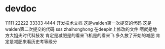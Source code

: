 # devdoc
11111
22222
33333
4444
开发技术文档
这是walden第一次提交的代码
这是walden第二次提交的代码
sss
zhaihonghong 在deepin上修改的文件
啊就是地方大姐夫时代科技发
肯定是减肥是的看来飞机是的看来飞
多久放了开始的减肥
肯定是减肥来看历史考等级分

